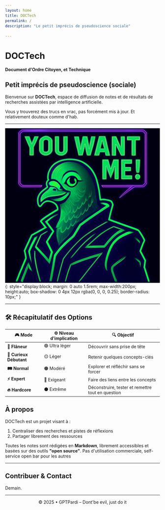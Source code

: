 ```yaml
---
layout: home
title: DOCTech
permalink: /
description: "Le petit imprécis de pseudoscience sociale"

---
```




# DOCTech

**Document d'Ordre Citoyen, et Technique**

## Petit imprécis de pseudoscience (sociale)


Bienvenue sur **DOCTech**, espace de diffusion de notes et de résultats de recherches assistées par intelligence artificielle.

Vous y trouverez des trucs en vrac, pas forcément mis à jour. Et relativement douteux comme d'hab.

---

![Logo DOCTech](/assets/images/logo.jpg){: style="display:block; margin: 0 auto 1.5rem; max-width:200px; height:auto; box-shadow: 0 4px 12px rgba(0, 0, 0, 0.25); border-radius: 10px;" }


---

## **🛠️ Récapitulatif des Options**

| 🎮 Mode                 | ⚙️ Niveau d’implication | 🔍 Objectif                                       |
| ----------------------- | ----------------------- | ------------------------------------------------- |
| **🌿 Flâneur**          | 🟢 Ultra léger          | Découvrir sans prise de tête                      |
| **🌱 Curieux Débutant** | 🟡 Léger                | Retenir quelques concepts-clés                    |
| **🛤️ Normal**          | 🟠 Modéré               | Explorer et réfléchir sans se forcer              |
| **⚡ Expert**            | 🔴 Exigeant             | Faire des liens entre les concepts                |
| **🔥 Hardcore**         | ⚫ Extrême               | Déconstruire, tester et remettre tout en question |


## À propos

DOCTech est un projet visant à :
1. Centraliser des recherches et pistes de réflexions
2. Partager librement des ressources


Toutes les notes sont rédigées en **Markdown**, librement accessibles et basées sur des outils **"open source"**.
Pas d'utilisation commerciale, self-service open bar pour les autres

---

## Contribuer & Contact

Demain.

---

<p align="center">
  © 2025 • GPTPardi – Dont'be evil, just do it
</p>
